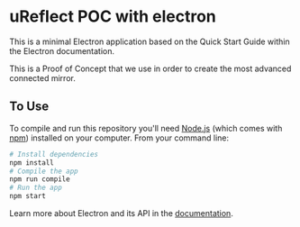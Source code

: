 # uReflect POC with electron

This is a minimal Electron application based on the Quick Start Guide within the Electron documentation.

This is a Proof of Concept that we use in order to create the most advanced connected mirror.

## To Use

To compile and run this repository you'll need [Node.js](https://nodejs.org/en/download/) (which comes with [npm](http://npmjs.com)) installed on your computer. From your command line:

```bash
# Install dependencies
npm install
# Compile the app
npm run compile
# Run the app
npm start
```

Learn more about Electron and its API in the [documentation](http://electron.atom.io/docs/).
